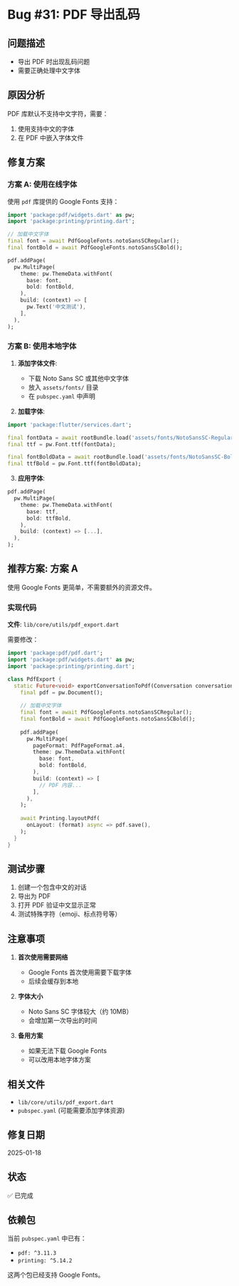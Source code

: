 # Bug #31: PDF 导出乱码

## 问题描述
- 导出 PDF 时出现乱码问题
- 需要正确处理中文字体

## 原因分析

PDF 库默认不支持中文字符，需要：
1. 使用支持中文的字体
2. 在 PDF 中嵌入字体文件

## 修复方案

### 方案 A: 使用在线字体

使用 `pdf` 库提供的 Google Fonts 支持：

```dart
import 'package:pdf/widgets.dart' as pw;
import 'package:printing/printing.dart';

// 加载中文字体
final font = await PdfGoogleFonts.notoSansSCRegular();
final fontBold = await PdfGoogleFonts.notoSansSCBold();

pdf.addPage(
  pw.MultiPage(
    theme: pw.ThemeData.withFont(
      base: font,
      bold: fontBold,
    ),
    build: (context) => [
      pw.Text('中文测试'),
    ],
  ),
);
```

### 方案 B: 使用本地字体

1. **添加字体文件**:
   - 下载 Noto Sans SC 或其他中文字体
   - 放入 `assets/fonts/` 目录
   - 在 `pubspec.yaml` 中声明

2. **加载字体**:
```dart
import 'package:flutter/services.dart';

final fontData = await rootBundle.load('assets/fonts/NotoSansSC-Regular.ttf');
final ttf = pw.Font.ttf(fontData);

final fontBoldData = await rootBundle.load('assets/fonts/NotoSansSC-Bold.ttf');
final ttfBold = pw.Font.ttf(fontBoldData);
```

3. **应用字体**:
```dart
pdf.addPage(
  pw.MultiPage(
    theme: pw.ThemeData.withFont(
      base: ttf,
      bold: ttfBold,
    ),
    build: (context) => [...],
  ),
);
```

## 推荐方案: 方案 A

使用 Google Fonts 更简单，不需要额外的资源文件。

### 实现代码

**文件**: `lib/core/utils/pdf_export.dart`

需要修改：

```dart
import 'package:pdf/pdf.dart';
import 'package:pdf/widgets.dart' as pw;
import 'package:printing/printing.dart';

class PdfExport {
  static Future<void> exportConversationToPdf(Conversation conversation) async {
    final pdf = pw.Document();
    
    // 加载中文字体
    final font = await PdfGoogleFonts.notoSansSCRegular();
    final fontBold = await PdfGoogleFonts.notoSansSCBold();
    
    pdf.addPage(
      pw.MultiPage(
        pageFormat: PdfPageFormat.a4,
        theme: pw.ThemeData.withFont(
          base: font,
          bold: fontBold,
        ),
        build: (context) => [
          // PDF 内容...
        ],
      ),
    );
    
    await Printing.layoutPdf(
      onLayout: (format) async => pdf.save(),
    );
  }
}
```

## 测试步骤

1. 创建一个包含中文的对话
2. 导出为 PDF
3. 打开 PDF 验证中文显示正常
4. 测试特殊字符（emoji、标点符号等）

## 注意事项

1. **首次使用需要网络**
   - Google Fonts 首次使用需要下载字体
   - 后续会缓存到本地

2. **字体大小**
   - Noto Sans SC 字体较大（约 10MB）
   - 会增加第一次导出的时间

3. **备用方案**
   - 如果无法下载 Google Fonts
   - 可以改用本地字体方案

## 相关文件
- `lib/core/utils/pdf_export.dart`
- `pubspec.yaml` (可能需要添加字体资源)

## 修复日期
2025-01-18

## 状态
✅ 已完成

## 依赖包

当前 `pubspec.yaml` 中已有：
- `pdf: ^3.11.3`
- `printing: ^5.14.2`

这两个包已经支持 Google Fonts。
